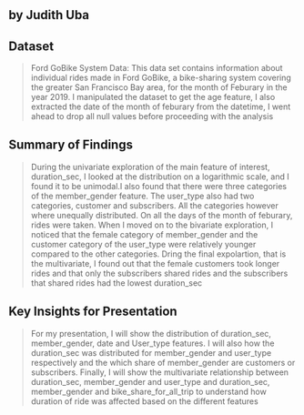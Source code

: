# 
## by Judith Uba


## Dataset

>  Ford GoBike System Data: This data set contains information about individual rides made in Ford GoBike, a bike-sharing system covering the greater San Francisco Bay area, for the month of Feburary in the year 2019. I manipulated the dataset to get the age feature, I also extracted the date of the month of feburary from the datetime, I went ahead to drop all null values before proceeding with the analysis



## Summary of Findings

> During the univariate exploration of the main feature of interest, duration_sec, I looked at the distribution on a logarithmic scale, and I found it to be unimodal.I also found that there were three categories of the member_gender feature. The user_type also had two categories, customer and subscribers. All the categories however where unequally distributed. On all the days of the month of feburary, rides were taken. When I moved on to the bivariate exploration, I noticed that the female category of member_gender and the customer category of the user_type were relatively younger compared to the other categories. Dring the final expolartion, that is the multivariate, I found out that the female customers took longer rides and that only the subscribers shared rides and the subscribers that shared rides had the lowest duration_sec

## Key Insights for Presentation

> For my presentation, I will show the distribution of duration_sec, member_gender, date and User_type features. I will also how the duration_sec was distributed for member_gender and user_type respectively and the which share of member_gender are customers or subscribers. Finally, I will show the multivariate relationship between duration_sec, member_gender and user_type and duration_sec, member_gender and bike_share_for_all_trip to understand how duration of ride was affected based on the different features